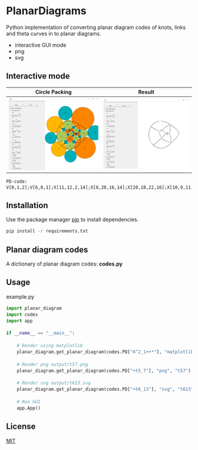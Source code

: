 # PlanarDiagrams
Python implementation of converting planar diagram codes of knots, links and theta curves in to planar diagrams.

* interactive GUI mode
* png
* svg

## Interactive mode

Circle Packing             |  Result
:-------------------------:|:-------------------------:
![Screenshot Circle Packing](./images/InteractiveCircles.png)  |  ![Screenshot Circle Packing](./images/Interactive.png)


``` 
PD-code:
V[0,1,2];V[6,8,1];X[11,12,2,14];X[8,20,16,14];X[20,18,22,16];X[10,9,11,22];X[13,0,12,7];X[18,6,13,3];X[9,10,3,7]
```

## Installation

Use the package manager [pip](https://pip.pypa.io/en/stable/) to install dependencies.

```bash
pip install -r requirements.txt
```

## Planar diagram codes

A dictionary of planar diagram codes: **codes.py**

## Usage

example.py

```python
import planar_diagram
import codes
import app

if __name__ == "__main__":

    # Render using matplotlib
    planar_diagram.get_planar_diagram(codes.PD["6^2_1++*"], "matplotlib")

    # Render png output/t57.png
    planar_diagram.get_planar_diagram(codes.PD["+t5_7"], "png", "t57")

    # Render svg output/t613.svg
    planar_diagram.get_planar_diagram(codes.PD["+t6_13"], "svg", "t613")

    # Run GUI
    app.App()
```

## License

[MIT](https://choosealicense.com/licenses/mit/)
